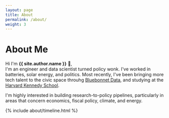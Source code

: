 ```yaml
---
layout: page
title: About
permalink: /about/
weight: 3
---
```


# **About Me**

Hi I'm **{{ site.author.name }}** :wave:,<br>
I'm an engineer and data scientist turned policy wonk. I've worked in batteries, solar energy, and politics. Most recently, I've been bringing more tech talent to the civic space throuhg [Bluebonnet Data](www.bluebonnetdata.org), and studying at the [Harvard Kennedy School](https://www.hks.harvard.edu/).

I'm highly interested in building research-to-policy pipelines, particularly in areas that concern economics, fiscal policy, climate, and energy.

<div class="row">
{% include about/timeline.html %}
</div>
